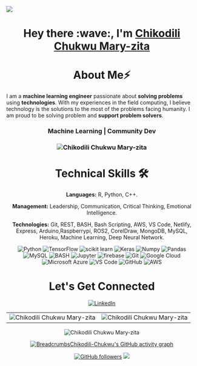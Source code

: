 ![](./prof.gif)

<h1 align="center" >Hey there :wave:, I'm <a href="[https://linkedin.com/in/chikodi-chukwu/](https://linkedin.com/in/chikodi-chukwu/)" target="_blank">Chikodili Chukwu Mary-zita</a></h1>
<!-- <img width="20%" align="right"   src="./passport-crop.png" > -->

<h1 align="center">About Me⚡</h1>

I am a **machine learning engineer** passionate about **solving problems** using **technologies**. With my experiences in the field computing, I believe technology is the solutions to the most of the problems facing humanity. I am proud to be solving problem and **support problem solvers**. 

<h3 align="center"> Machine Learning | Community Dev </h3>

<h3><p align="center"> <img src="https://komarev.com/ghpvc/?username=BreadcrumbsChikodili-Chukwu&label=Profile%20views&color=6805D3&style=flat" alt="Chikodili Chukwu Mary-zita" /></p></h3>
   <div align="center">

<h1>Technical Skills 🛠</h1>
   
<b>Languages:</b>	R, Python, C++.

<b>Management:</b>  Leadership, Communication, Critical Thinking, Emotional Intelligence.

<b>Technologies:</b> Git, REST, BASH, Bash Scripting,  AWS, VS Code, Netlify, Express, Arduino,Raspberrypi, ROS2, CorelDraw, MongoDB, MySQL, Heroku, Machine Learning, Deep Neural Network.


<p align="center"> 
<!--    <img alt="C" src="https://img.shields.io/badge/c-%2300599C.svg?&style=for-the-badge&logo=c&logoColor=white" /> -->
<!--    <img alt="C++" src="https://img.shields.io/badge/c++-%2300599C.svg?&style=for-the-badge&logo=c%2B%2B&ogoColor=white" /> -->
    <img alt="Python" src="https://img.shields.io/badge/python-%2314354C.svg?style=for-the-badge&logo=python&logoColor=white"/>
<!--    <img alt="HTML5" src="https://img.shields.io/badge/html5-%23E34F26.svg?&style=for-the-badge&logo=html5&logoColor=white" /> -->
<!--     <img alt="CSS3" src="https://img.shields.io/badge/css3-%231572B6.svg?&style=for-the-badge&logo=css3&logoColor=white" /> -->
<!--     <img alt="JavaScript" src="https://img.shields.io/badge/javascript-%23323330.svg?&style=for-the-badge&logo=javascript&logoColor=%23F7DF1E" /> -->
<!--      <img alt="ROS2" src="https://img.shields.io/badge/ROS2-000000?style=for-the-badge&logo=ros&logoColor=white" /> -->
<!--      <img alt="Raspberry pi" src="https://img.shields.io/badge/Raspberry_Pi-0078D4?style=for-the-badge&logo=next.js&logoColor=white" /> -->
    <img alt="TensorFlow" src="https://img.shields.io/badge/TensorFlow-FF6F00?style=for-the-badge&logo=TensorFlow&logoColor=white" />
    <img alt="scikit learn" src="https://img.shields.io/badge/scikit_learn-F7931E?style=for-the-badge&logo=scikit-learn&logoColor=white" />  
    <img alt="Keras" src="https://img.shields.io/badge/Keras-D00000?style=for-the-badge&logo=Keras&logoColor=white" />
<!--     <img alt="Numpy" src="https://img.shields.io/ros/v/iron/?style=for-the-badge&logo=numpy&logoColor=white" /> -->
    <img alt="Numpy" src="https://img.shields.io/badge/Numpy?style=for-the-badge&logo=numpy&logoColor=white" />
    <img alt="Pandas" src="https://img.shields.io/badge/Pandas-2C2D72?style=for-the-badge&logo=pandas&logoColor=white" />
    <img alt="MySQL" src="https://img.shields.io/badge/MySQL-00000F?style=for-the-badge&logo=mysql&logoColor=white" />
<!--     <img alt="MongoDB" src="https://img.shields.io/badge/MongoDB-white?style=for-the-badge&logo=mongodb&logoColor=4EA94B" /> -->
<!--     <img alt="npm" src="https://img.shields.io/badge/npm-CB3837?style=for-the-badge&logo=npm&logoColor=white" /> -->
<!--     <img alt="Express.js" src="https://img.shields.io/badge/Express.js-000000?style=for-the-badge&logo=express&logoColor=white" /> -->
    <img alt="BASH" src="https://img.shields.io/badge/Bash-27338e?style=for-the-badge&logo=Bash&logoColor=white" />
    <img alt="Jupyter" src="https://img.shields.io/badge/Jupyter-F37626.svg?&style=for-the-badge&logo=Jupyter&logoColor=white" />
<!--     <img alt="ReactJs" src="https://img.shields.io/badge/React-20232A?style=for-the-badge&logo=react&logoColor=61DAFB" /> -->
<!--     <img alt="Kubernetes" src="https://img.shields.io/badge/kubernetes-326ce5.svg?&style=for-the-badge&logo=kubernetes&logoColor=white" /> -->
    <img alt="firebase" src="https://img.shields.io/badge/firebase-ffca28?style=for-the-badge&logo=firebase&logoColor=black" />
    <img alt="Git" src="https://img.shields.io/badge/Git-F05032?style=for-the-badge&logo=git&logoColor=white" />
    <img alt="Google Cloud" src="https://img.shields.io/badge/Google_Cloud-339933?style=for-the-badge&logo=google-cloud&logoColor=white" />
    <img alt="Microsoft Azure" src="https://img.shields.io/badge/microsoft%20azure-0089D6?style=for-the-badge&logo=microsoft-azure&logoColor=white" />
    <img alt="VS Code" src="https://img.shields.io/badge/Visual_Studio_Code-0078D4?style=for-the-badge&logo=visual%20studio%20code&logoColor=white" />
<!--     <img alt="React Native" src="https://img.shields.io/badge/React_Native-0078D4?style=for-the-badge&logo=React%20Native&logoColor=white" /> -->
     <img alt="GitHub" src="https://img.shields.io/badge/GitHub-%2314354C.svg?style=for-the-badge&logo=GitHub&logoColor=white"/>
      <img alt="AWS" src="https://img.shields.io/badge/aws-F7931E?style=for-the-badge&logo=aws&logoColor=white" />
<!--       <img alt="Java" src="https://img.shields.io/badge/java-%23ED8B00.svg?&style=for-the-badge&logo=java&logoColor=white" />  -->
</p>



 <h1 align="center">Let's Get Connected</h1>

<div align="center">


<a  href="https://linkedin.com/in/chikodi-chukwu/" target="_blank"><img alt="LinkedIn" src="https://img.shields.io/badge/linkedin%20-%230077B5.svg?&style=for-the-badge&logo=linkedin&logoColor=white" /></a>


   
</div>   
   
<table>
  <tr>
   
<td><img src="https://github-readme-stats.vercel.app/api?username=BreadcrumbsChikodili-Chukwu&include_all_commits=true&count_private=true&show_icons=true&line_height=20&title_color=7A7ADB&icon_color=2234AE&text_color=D3D3D3&bg_color=0,000000,130F40" alt="Chikodili Chukwu Mary-zita" />
    <td><img src="https://github-readme-stats.vercel.app/api/top-langs?username=BreadcrumbsChikodili-Chukwu&show_icons=true&locale=en&layout=compact&title_color=7A7ADB&icon_color=2234AE&text_color=D3D3D3&bg_color=0,000000,130F40" alt="Chikodili Chukwu Mary-zita" /></td>
  </tr>
</table>

<div align="center">
<p><img align="center" src="https://github-readme-streak-stats.herokuapp.com/?user=BreadcrumbsChikodili-Chukwu&theme=dark" alt="Chikodili Chukwu Mary-zita" /></p>
  </div>

 [![BreadcrumbsChikodili-Chukwu's GitHub activity graph](https://activity-graph.herokuapp.com/graph?username=BreadcrumbsChikodili-Chukwu&theme=xcode)](https://github.com/BreadcrumbsChikodili-Chukwu)
   
   

[![GitHub followers](https://img.shields.io/github/followers/BreadcrumbsChikodili-Chukwu.svg?style=social&label=Follow)](https://github.com/BreadcrumbsChikodili-Chukwu?tab=followers)
![](./prof.gif)
